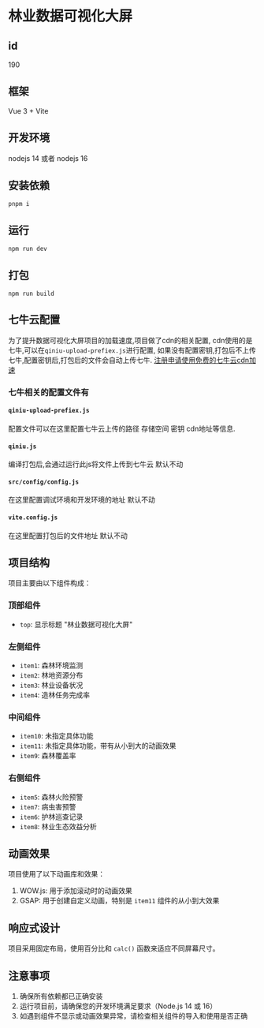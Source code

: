 # 林业数据可视化大屏

## id

190

## 框架

Vue 3 + Vite

## 开发环境

nodejs 14 或者 nodejs 16 

## 安装依赖

```
pnpm i 
```

## 运行

```
npm run dev
```

## 打包

```
npm run build
```

## 七牛云配置
为了提升数据可视化大屏项目的加载速度,项目做了cdn的相关配置,
cdn使用的是七牛,可以在`qiniu-upload-prefiex.js`进行配置,
如果没有配置密钥,打包后不上传七牛,配置密钥后,打包后的文件会自动上传七牛.
[注册申请使用免费的七牛云cdn加速](https://www.wanjunshijie.com/note/4921.html)

### 七牛相关的配置文件有
#### `qiniu-upload-prefiex.js` 

配置文件可以在这里配置七牛云上传的路径 存储空间 密钥 cdn地址等信息.

#### `qiniu.js` 
编译打包后,会通过运行此js将文件上传到七牛云 默认不动

#### `src/config/config.js`
在这里配置调试环境和开发环境的地址 默认不动

#### `vite.config.js`
在这里配置打包后的文件地址  默认不动


## 项目结构

项目主要由以下组件构成：

### 顶部组件
- `top`: 显示标题 "林业数据可视化大屏"

### 左侧组件
- `item1`: 森林环境监测
- `item2`: 林地资源分布
- `item3`: 林业设备状况
- `item4`: 造林任务完成率

### 中间组件
- `item10`: 未指定具体功能
- `item11`: 未指定具体功能，带有从小到大的动画效果
- `item9`: 森林覆盖率

### 右侧组件
- `item5`: 森林火险预警
- `item7`: 病虫害预警
- `item6`: 护林巡查记录
- `item8`: 林业生态效益分析

## 动画效果

项目使用了以下动画库和效果：

1. WOW.js: 用于添加滚动时的动画效果
2. GSAP: 用于创建自定义动画，特别是 `item11` 组件的从小到大效果

## 响应式设计

项目采用固定布局，使用百分比和 `calc()` 函数来适应不同屏幕尺寸。

## 注意事项

1. 确保所有依赖都已正确安装
2. 运行项目前，请确保您的开发环境满足要求（Node.js 14 或 16）
3. 如遇到组件不显示或动画效果异常，请检查相关组件的导入和使用是否正确





